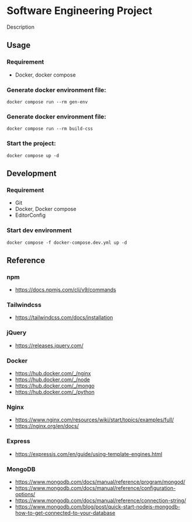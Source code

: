 # Software Engineering Project

Description

## Usage

### Requirement

- Docker, docker compose

### Generate docker environment file:

```
docker compose run --rm gen-env
```

### Generate docker environment file:

```
docker compose run --rm build-css
```

### Start the project:

```
docker compose up -d
```

## Development

### Requirement

- Git
- Docker, Docker compose
- EditorConfig

### Start dev environment

```
docker compose -f docker-compose.dev.yml up -d
```

## Reference

### npm

- https://docs.npmjs.com/cli/v9/commands

### Tailwindcss

- https://tailwindcss.com/docs/installation

### jQuery

- https://releases.jquery.com/

### Docker

- https://hub.docker.com/_/nginx
- https://hub.docker.com/_/node
- https://hub.docker.com/_/mongo
- https://hub.docker.com/_/python

### Nginx

- https://www.nginx.com/resources/wiki/start/topics/examples/full/
- https://nginx.org/en/docs/

### Express

- https://expressjs.com/en/guide/using-template-engines.html

### MongoDB

- https://www.mongodb.com/docs/manual/reference/program/mongod/
- https://www.mongodb.com/docs/manual/reference/configuration-options/
- https://www.mongodb.com/docs/manual/reference/connection-string/
- https://www.mongodb.com/blog/post/quick-start-nodejs-mongodb-how-to-get-connected-to-your-database
